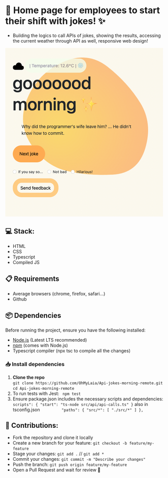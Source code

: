 # 📄  Home page for employees to start their shift with jokes! ✨
- Building the logics to call APIs of jokes, showing the results, accessing the current weather through API as well, responsive web design!

![Web-preview](public/assets/screenshot-preview.png)

## 💻 Stack:
- HTML
- CSS
- Typescript
- Compiled JS

## 📋 Requirements
- Average browsers (chrome, firefox, safari...)
- Github

## 📦 Dependencies

Before running the project, ensure you have the following installed:

- [Node.js](https://nodejs.org/) (Latest LTS recommended)
- [npm](https://www.npmjs.com/) (comes with Node.js)
- Typescript compiler (npx tsc to compile all the changes)

### 📥 Install dependencies

1. **Clone the repo**  
   `git clone https://github.com/OhMyLaia/Api-jokes-morning-remote.git
   cd Api-jokes-morning-remote`
2. 	To run tests with Jest:
 	` npm test`
3. 	Ensure package.json includes the necessary scripts and dependencies:
   ` scripts": {
    "start": "ts-node src/api/api-calls.ts"
  }`
also in tsconfig.json
`         "paths": {
            "src/*": [
                "./src/*"
            ]
        },`
   	

## 🤝 Contributions:
- Fork the repository and clone it locally
- Create a new branch for your feature: ``` git checkout -b feature/my-feature ```
- Stage your changes: ``` git add . ``` // ``` git add * ```
- Commit your changes: ``` git commit -m "Describe your changes" ```
- Push the branch: ``` git push origin feature/my-feature ```
- Open a Pull Request and wait for review 🫡

